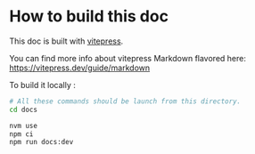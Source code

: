 # How to build this doc

This doc is built with [vitepress](https://vitepress.dev/).

You can find more info about vitepress Markdown flavored here: https://vitepress.dev/guide/markdown

To build it locally :

```sh
# All these commands should be launch from this directory.
cd docs

nvm use
npm ci
npm run docs:dev
```
